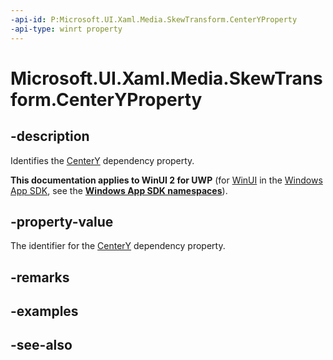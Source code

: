 ```yaml
---
-api-id: P:Microsoft.UI.Xaml.Media.SkewTransform.CenterYProperty
-api-type: winrt property
---
```


<!-- Property syntax
public Windows.UI.Xaml.DependencyProperty CenterYProperty { get; }
-->

# Microsoft.UI.Xaml.Media.SkewTransform.CenterYProperty

## -description
Identifies the [CenterY](skewtransform_centery.md) dependency property.

**This documentation applies to WinUI 2 for UWP** (for [WinUI](/windows/apps/winui/winui3/) in the [Windows App SDK](/windows/apps/windows-app-sdk/), see the **[Windows App SDK namespaces](/windows/windows-app-sdk/api/winrt/)**).

## -property-value
The identifier for the [CenterY](skewtransform_centery.md) dependency property.

## -remarks

## -examples

## -see-also
